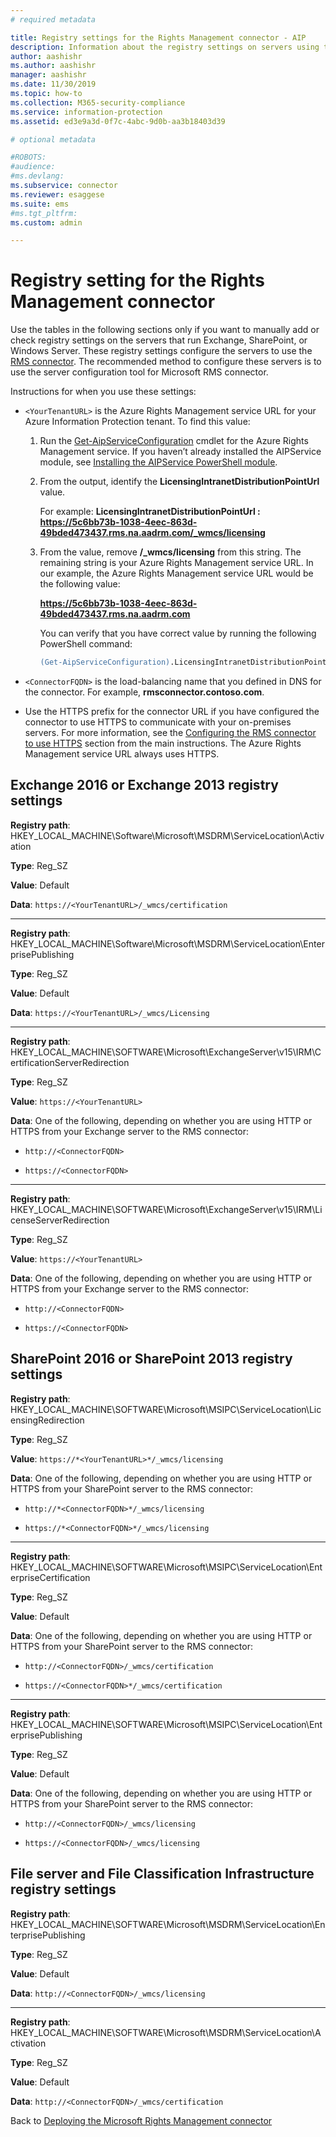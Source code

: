 ```yaml
---
# required metadata

title: Registry settings for the Rights Management connector - AIP
description: Information about the registry settings on servers using the RMS connector. The recommended method to configure these settings is to use the server configuration tool for Microsoft RMS connector.
author: aashishr
ms.author: aashishr
manager: aashishr
ms.date: 11/30/2019
ms.topic: how-to
ms.collection: M365-security-compliance
ms.service: information-protection
ms.assetid: ed3e9a3d-0f7c-4abc-9d0b-aa3b18403d39

# optional metadata

#ROBOTS:
#audience:
#ms.devlang:
ms.subservice: connector
ms.reviewer: esaggese
ms.suite: ems
#ms.tgt_pltfrm:
ms.custom: admin

---
```



# Registry setting for the Rights Management connector



Use the tables in the following sections only if you want to manually add or check registry settings on the servers that run Exchange, SharePoint, or Windows Server. These registry settings configure the servers to use the [RMS connector](deploy-rms-connector.md). The recommended method to configure these servers is to use the server configuration tool for Microsoft RMS connector.

Instructions for when you use these settings:

-   `<YourTenantURL>` is the Azure Rights Management service URL for your Azure Information Protection tenant. To find this value:

    1.  Run the [Get-AipServiceConfiguration](/powershell/module/aipservice/get-aipserviceconfiguration) cmdlet for the Azure Rights Management service. If you haven’t already installed the AIPService module, see [Installing the AIPService PowerShell module](install-powershell.md).

    2.  From the output, identify the **LicensingIntranetDistributionPointUrl** value.

        For example: **LicensingIntranetDistributionPointUrl   : https://5c6bb73b-1038-4eec-863d-49bded473437.rms.na.aadrm.com/_wmcs/licensing**

    3.  From the value, remove **/_wmcs/licensing** from this string. The remaining string is your Azure Rights Management service URL. In our example, the Azure Rights Management service URL would be the following value:

        **https://5c6bb73b-1038-4eec-863d-49bded473437.rms.na.aadrm.com**
        
        You can verify that you have correct value by running the following PowerShell command:

        ```ps
        (Get-AipServiceConfiguration).LicensingIntranetDistributionPointUrl -match "https:\/\/[0-9A-Za-z\.-]*" | Out-Null; $matches[0]
        ```

-   `<ConnectorFQDN>` is the load-balancing name that you defined in DNS for the connector. For example, **rmsconnector.contoso.com**.

-   Use the HTTPS prefix for the connector URL if you have configured the connector to use HTTPS to communicate with your on-premises servers. For more information, see the [Configuring the RMS connector to use HTTPS](install-configure-rms-connector.md#configuring-the-rms-connector-to-use-https) section from the main instructions. The Azure Rights Management service URL always uses HTTPS.


## Exchange 2016 or Exchange 2013 registry settings

**Registry path**: HKEY_LOCAL_MACHINE\Software\Microsoft\MSDRM\ServiceLocation\Activation

**Type**: Reg_SZ

**Value**: Default

**Data**: `https://<YourTenantURL>/_wmcs/certification`

---

**Registry path**: HKEY_LOCAL_MACHINE\Software\Microsoft\MSDRM\ServiceLocation\EnterprisePublishing

**Type**: Reg_SZ

**Value**: Default

**Data**: `https://<YourTenantURL>/_wmcs/Licensing`

---

**Registry path**: HKEY_LOCAL_MACHINE\SOFTWARE\Microsoft\ExchangeServer\v15\IRM\CertificationServerRedirection

**Type**: Reg_SZ

**Value**: `https://<YourTenantURL>`


**Data**: One of the following, depending on whether you are using HTTP or HTTPS from your Exchange server to the RMS connector:

- `http://<ConnectorFQDN>`

- `https://<ConnectorFQDN>`

---

**Registry path**: HKEY_LOCAL_MACHINE\SOFTWARE\Microsoft\ExchangeServer\v15\IRM\LicenseServerRedirection

**Type**: Reg_SZ

**Value**: `https://<YourTenantURL>`


**Data**: One of the following, depending on whether you are using HTTP or HTTPS from your Exchange server to the RMS connector:

- `http://<ConnectorFQDN>`

- `https://<ConnectorFQDN>`


## SharePoint 2016 or SharePoint 2013 registry settings

**Registry path**: HKEY_LOCAL_MACHINE\SOFTWARE\Microsoft\MSIPC\ServiceLocation\LicensingRedirection

**Type**: Reg_SZ

**Value**: `https://*<YourTenantURL>*/_wmcs/licensing`


**Data**: One of the following, depending on whether you are using HTTP or HTTPS from your SharePoint server to the RMS connector:

- `http://*<ConnectorFQDN>*/_wmcs/licensing`

- `https://*<ConnectorFQDN>*/_wmcs/licensing`

---

**Registry path**: HKEY_LOCAL_MACHINE\SOFTWARE\Microsoft\MSIPC\ServiceLocation\EnterpriseCertification

**Type**: Reg_SZ

**Value**: Default

**Data**: One of the following, depending on whether you are using HTTP or HTTPS from your SharePoint server to the RMS connector:

- `http://<ConnectorFQDN>/_wmcs/certification`

- `https://<ConnectorFQDN>*/_wmcs/certification`

---

**Registry path**: HKEY_LOCAL_MACHINE\SOFTWARE\Microsoft\MSIPC\ServiceLocation\EnterprisePublishing

**Type**: Reg_SZ

**Value**: Default


**Data**: One of the following, depending on whether you are using HTTP or HTTPS from your SharePoint server to the RMS connector:

- `http://<ConnectorFQDN>/_wmcs/licensing`

- `https://<ConnectorFQDN>/_wmcs/licensing`




## File server and File Classification Infrastructure registry settings

**Registry path**: HKEY_LOCAL_MACHINE\SOFTWARE\Microsoft\MSDRM\ServiceLocation\EnterprisePublishing

**Type**: Reg_SZ

**Value**: Default

**Data**: `http://<ConnectorFQDN>/_wmcs/licensing`

---

**Registry path**: HKEY_LOCAL_MACHINE\SOFTWARE\Microsoft\MSDRM\ServiceLocation\Activation

**Type**: Reg_SZ

**Value**: Default

**Data**: `http://<ConnectorFQDN>/_wmcs/certification`


Back to [Deploying the Microsoft Rights Management connector](deploy-rms-connector.md)
